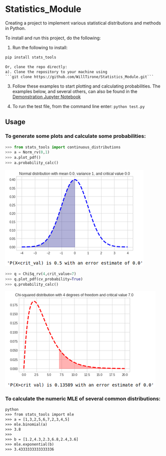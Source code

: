 # Statistics_Module
Creating a project to implement various statistical distributions and methods in Python.

To install and run this project, do the following:
1. Run the following to install: 

```python 
pip install stats_tools 
```

    Or, clone the repo directly: 
    a). Clone the repository to your machine using
    ```git clone https://github.com/WillTirone/Statistics_Module.git```
    

3. Follow these examples to start plotting and calculating probabilities. The examples below, and several others, can also be found in the  [Demonstration Jupyter Notebook](https://github.com/WillTirone/Statistics_Module/blob/main/demonstrations/Demonstration.ipynb)

4. To run the test file, from the command line enter: ```python test.py```

## Usage

### To generate some plots and calculate some probabilities: 

```python
>>> from stats_tools import continuous_distributions
>>> a = Norm_rv(0,1)
>>> a.plot_pdf()
>>> a.probability_calc()
```
![link](https://github.com/WillTirone/Statistics_Module/blob/main/demonstrations/output_images/N(0%2C1)_plot.png)

```python
>>> q = ChiSq_rv(4,crit_value=7)
>>> q.plot_pdf(cv_probability=True)
>>> q.probability_calc()
```
![link](https://github.com/WillTirone/Statistics_Module/blob/main/demonstrations/output_images/X-sqr(4).png)

### To calculate the numeric MLE of several common distributions: 

```
python 
>>> from stats_tools import mle 
>>> a = [1,3,2,5,6,7,2,3,4,5]
>>> mle.binomial(a)
>>> 3.8
>>> 
>>> b = [1.2,4.3,2.3,6.8,2.4,3.6]
>>> mle.exponential(b) 
>>> 3.4333333333333336


